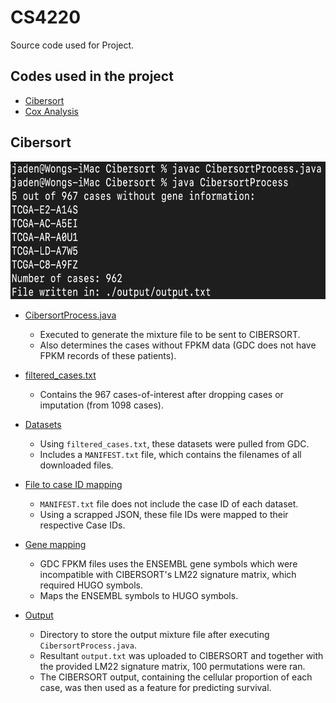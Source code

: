 # CS4220
Source code used for Project.

## Codes used in the project

* [Cibersort](#Cibersort)
* [Cox Analysis](#Cox_Analysis)


## Cibersort

<img src="Cibersort/Cibersort.png" width="600" height="220"/>

* [CibersortProcess.java](https://github.com/jadenwjh/CS4220/blob/main/Cibersort/CibersortProcess.java)
    * Executed to generate the mixture file to be sent to CIBERSORT.
    * Also determines the cases without FPKM data (GDC does not have FPKM records of these patients).

* [filtered_cases.txt](https://github.com/jadenwjh/CS4220/blob/main/Cibersort/filtered_cases.txt)
    * Contains the 967 cases-of-interest after dropping cases or imputation (from 1098 cases).

* [Datasets](https://github.com/jadenwjh/CS4220/tree/main/Cibersort/datasets)
    * Using `filtered_cases.txt`, these datasets were pulled from GDC.
    * Includes a `MANIFEST.txt` file, which contains the filenames of all downloaded files.

* [File to case ID mapping](https://github.com/jadenwjh/CS4220/tree/main/Cibersort/file_case_mapping)
    * `MANIFEST.txt` file does not include the case ID of each dataset.
    * Using a scrapped JSON, these file IDs were mapped to their respective Case IDs.

* [Gene mapping](https://github.com/jadenwjh/CS4220/tree/main/Cibersort/gene_mapping)
    * GDC FPKM files uses the ENSEMBL gene symbols which were incompatible with CIBERSORT's LM22 signature matrix, which required HUGO symbols.
    * Maps the ENSEMBL symbols to HUGO symbols.

* [Output](https://github.com/jadenwjh/CS4220/tree/main/Cibersort/output)
    * Directory to store the output mixture file after executing `CibersortProcess.java`.
    * Resultant `output.txt` was uploaded to CIBERSORT and together with the provided LM22 signature matrix, 100 permutations were ran.
    * The CIBERSORT output, containing the cellular proportion of each case, was then used as a feature for predicting survival.

